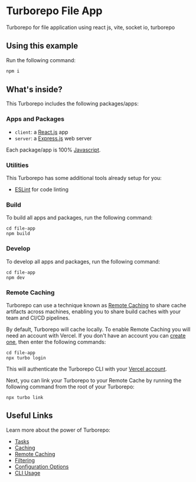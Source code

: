 # Turborepo File App

Turborepo for file application using react js, vite, socket io, turborepo

## Using this example

Run the following command:

```sh
npm i
```

## What's inside?

This Turborepo includes the following packages/apps:

### Apps and Packages

- `client`: a [React.js](https://react.dev) app
- `server`: a [Express.js](https://expressjs.com) web server


Each package/app is 100% [Javascript](https://www.javascript.com).

### Utilities

This Turborepo has some additional tools already setup for you:

- [ESLint](https://eslint.org/) for code linting

### Build

To build all apps and packages, run the following command:

```
cd file-app
npm build
```

### Develop

To develop all apps and packages, run the following command:

```
cd file-app
npm dev
```

### Remote Caching

Turborepo can use a technique known as [Remote Caching](https://turbo.build/repo/docs/core-concepts/remote-caching) to share cache artifacts across machines, enabling you to share build caches with your team and CI/CD pipelines.

By default, Turborepo will cache locally. To enable Remote Caching you will need an account with Vercel. If you don't have an account you can [create one](https://vercel.com/signup), then enter the following commands:

```
cd file-app
npx turbo login
```

This will authenticate the Turborepo CLI with your [Vercel account](https://vercel.com/docs/concepts/personal-accounts/overview).

Next, you can link your Turborepo to your Remote Cache by running the following command from the root of your Turborepo:

```
npx turbo link
```

## Useful Links

Learn more about the power of Turborepo:

- [Tasks](https://turbo.build/repo/docs/core-concepts/monorepos/running-tasks)
- [Caching](https://turbo.build/repo/docs/core-concepts/caching)
- [Remote Caching](https://turbo.build/repo/docs/core-concepts/remote-caching)
- [Filtering](https://turbo.build/repo/docs/core-concepts/monorepos/filtering)
- [Configuration Options](https://turbo.build/repo/docs/reference/configuration)
- [CLI Usage](https://turbo.build/repo/docs/reference/command-line-reference)
